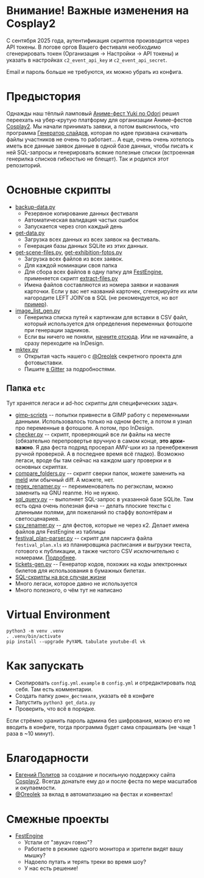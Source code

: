 # Внимание! Важные изменения на Cosplay2

С сентября 2025 года, аутентификация скриптов производится через API токены.
В логове оргов Вашего фестиваля необходимо сгенерировать токен (Организация -> Настройки -> API токены)
и указать в настройках `c2_event_api_key` и `c2_event_api_secret`.

Email и пароль больше не требуются, их можно убрать из конфига.

# Предыстория

Однажды наш тёплый ламповый [Аниме-фест Yuki no Odori](http://tulafest.ru) решил переехать на убер-крутую
платформу для организации Аниме-фестов [Cosplay2](http://cosplay2.ru). Мы начали принимать заявки, а потом выяснилось,
что программа [Генератор слайдов](https://vk.com/cosplay2ru?w=wall-64774987_208%2Fall), которая по идее призвана
скачивать файлы участников не очень то работает... А еще, очень очень хотелось иметь все данные заявок данные в
одной базе данных, чтобы писать к ней SQL-запросы и генерировать всякие полезные списки (встроенная генерилка списков
гибкостью не блещет). Так и родился этот репозиторий.

# Основные скрипты
* [backup-data.py](backup-data.py) 
    * Резервное копирование данных фестиваля
    * Автоматическая валидация частых ошибок
    * Запускается через cron каждый день
* [get-data.py](get-data.py)
    * Загрузка всех данных из всех заявок на фестиваль.
    * Генерация базы данных SQLite из этих данных.
* [get-scene-files.py](get-scene-files.py), [get-exhibition-fotos.py](get-exhibition-fotos.py)
    * Загрузка всех файлов из всех заявок.
    * Для каждой номинации своя папка 
    * Для сбора всех файлов в одну папку для [FestEngine](https://github.com/Himura2la/FestEngine), применяется скрипт [extract-files.py](extract-files.py)
    * Имена файлов составляются из номера заявки и названия карточки. Если у вас нет названий карточек, сгенерируйте их или нагородите LEFT JOIN'ов в SQL (не рекомендуется, но вот [пример](https://github.com/Himura2la/Cosplay2-Downloader/blob/cr17/get_files.py#L51)).
* [image_list_gen.py](etc/gen-image-list.py) 
    * Генерилка списка путей к картинкам для вставки в CSV файл, который
используется для определения переменных фотошопе при генерации задников.
    * Если вы ничего не поняли, [начните отсюда](http://www.richmediacs.com/user_manuals/RMCS_PS_Training/Using%20PS%20Variables/UsingVariablesInPS_EXTERNAL.html). Или не начинайте, а сразу переходите на InDesign.
* [mktex.py](mktex.py)
    * Открытая часть нашего с [@Oreolek](https://github.com/Oreolek) секретного проекта для фотовыставки.
    * Пишите [в Gitter](https://gitter.im/FestEngine/Lobby?utm_source=share-link&utm_medium=link&utm_campaign=share-link) за подробностями.


## Папка `etc`

Тут хранятся легаси и ad-hoc скрипты для специфических задач.

* [gimp-scripts](etc/gimp-scripts) -- попытки привнести в GIMP работу с переменными данными. Использовалось только на одном фесте, а потом я узнал про переменные в фотошопе. А потом, про InDesign.
* [checker.py](etc/checker.py) -- скрипт, проверяющий все ли файлы на месте (обязательно перепровертье вручную в самом
конце, **это архи-важно**. Я два феста подряд просерал AMV-шки из за пренебрежения ручной проверкой. А в последнее время всё гладко). Возможно легаси, вроде бы там сейчас на каждом шагу проверки и в основных скриптах.
* [compare_folders.py](etc/compare_folders.py) -- скрипт сверки папок, можете заменить на [meld](http://meldmerge.org/) или обычный diff. А можете, нет.
* [regex_renamer.py](etc/regex_renamer.py) -- переименователь по регэкспам, можно заменить на GNU reanme. Но не нужно.
* [sql_query.py](sql/sql_query.py) -- выполняет SQL-запрос в указанной базе SQLite. Там есть одна очень полезная фича -- делать плоские тексты с длинными полями, для пожеланий по стаффу волонтёрам и светосценариев.
* [csv_renamer.py](etc/csv_renamer.py) -- для фестов, которые не через к2. Делает имена файлов для FestEngine из таблицы
* [festival_plan-parser.py](etc/festival_plan-parser.py) -- скрипт для парсинга файла `festival_plan.xls` из планировщика расписания и выгрузки текста, готового к публикации, а также чистого CSV исключительно с номерами. [Подробнее](https://github.com/Himura2la/Cosplay2-Automation/releases/tag/1).
* [tickets-gen.py](etc/tickets-gen.py) -- Генератор кодов, похожих на коды электронных билетов для использования в бумажных билетах.
* [SQL-скрипты на все случаи жизни](sql)
* Много легаси, которое давно не используется
* Много полезного, о чём тут не написано


# Virtual Environment

```
python3 -m venv .venv
. .venv/bin/activate
pip install --upgrade PyYAML tabulate youtube-dl vk
```

# Как запускать
* Cкопировать `config.yml.example` в `config.yml` и отредактировать под себя. Там есть комментарии.
* Создать папку `домен_фестиваля`, указать её в конфиге
* Запустить `python3 get_data.py`
* Проверить, что всё в порядке.

Если стрёмно хранить пароль админа без шифрования, можно его не вводить в конфиге, тогда программа будет сама спрашивать (не чаще 1 раза в ~10 минут).


# Благодарности

* [Евгений Политов](https://vk.com/snark13) за создание и посильную поддержку сайта [Cosplay2](http://cosplay2.ru). Всегда донатьте ему до и после феста по мере масштабов и окупаемости.
* [@Oreolek](https://github.com/Oreolek) за вклад в автоматизацию на фестах и конвентах!

# Смежные проекты

* [FestEngine](https://github.com/Himura2la/FestEngine)
    * Устали от "звукач говно"? 
    * Работаете в режиме одного монитора и зрители видят вашу мышку?
    * Надоело путать и терять треки во время шоу?
    * У нас есть решение!
